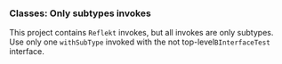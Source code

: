 ### Classes: Only subtypes invokes

This project contains `Reflekt` invokes, but all invokes are only subtypes. 
Use only one `withSubType` invoked with the not top-level`BInterfaceTest` interface.

